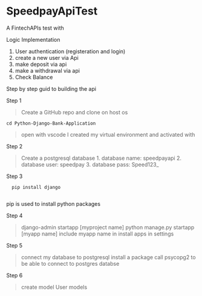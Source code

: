 # SpeedpayApiTest
A FintechAPIs test with 

Logic Implementation
1. User authentication  (registeration and login)
2. create a new user via Api
3. make deposit via api
4. make a withdrawal via api
5. Check Balance

Step by step guid to building the api

Step 1

> Create a GitHub repo and clone on host os
```
cd Python-Django-Bank-Application
```
> open with vscode
> I created my virtual environment and activated with 

Step 2

> Create a postgresql database
	1. database name: speedpayapi
	2. database user: speedpay
	3. database pass: Speed123_

Step 3
```
  pip install django 
  
```
pip is used to install python packages

Step 4

> django-admin startapp [myproject name]
> python manage.py startapp [myapp name]
> include myapp name in install apps in settings


Step 5 

> connect my database to postgresql
> install a package call psycopg2 to be able 
to connect to postgres databse

Step 6

> create model
> User models
